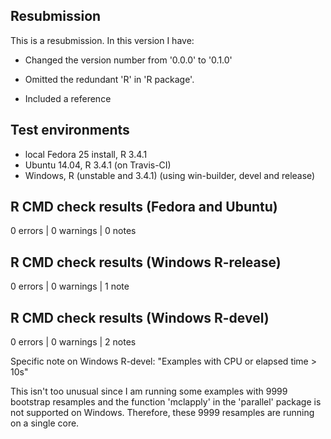 ## Resubmission
This is a resubmission. In this version I have:

* Changed the version number from '0.0.0' to '0.1.0' 

* Omitted the redundant 'R' in 'R package'.

* Included a reference

## Test environments
* local Fedora 25 install, R 3.4.1
* Ubuntu 14.04, R 3.4.1 (on Travis-CI)
* Windows, R (unstable and 3.4.1) (using win-builder, devel and release)

## R CMD check results (Fedora and Ubuntu)
0 errors | 0 warnings | 0 notes

## R CMD check results (Windows R-release)
0 errors | 0 warnings | 1 note

## R CMD check results (Windows R-devel)
0 errors | 0 warnings | 2 notes

Specific note on Windows R-devel:
"Examples with CPU or elapsed time > 10s"

This isn't too unusual since I am running some examples with 9999 bootstrap resamples and the function 'mclapply' in the 'parallel' package is not supported on Windows. Therefore, these 9999 resamples are running on a single core.  
